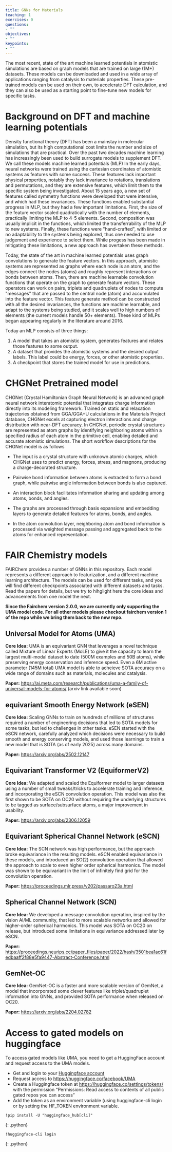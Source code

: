 ```yaml
---
title: GNNs for Materials
teaching: 1
exercises: 0
questions:
- ""
objectives:
- ""
keypoints:
- ""
---
```


<script type="text/javascript"

  src="https://cdnjs.cloudflare.com/ajax/libs/mathjax/2.7.3/MathJax.js?config=TeX-AMS-MML_HTMLorMML">

</script>


The most recent, state of the art machine learned potentials in atomistic simulations are based on graph models that are trained on large (1M+) datasets. These models can be downloaded and used in a wide array of applications ranging from catalysis to materials properties. These pre-trained models can be used on their own, to accelerate DFT calculation, and they can also be used as a starting point to fine-tune new models for specific tasks. 

# Background on DFT and machine learning potentials

Density functional theory (DFT) has been a mainstay in molecular simulation, but its high computational cost limits the number and size of simulations that are practical. Over the past two decades machine learning has increasingly been used to build surrogate models to supplement DFT. We call these models machine learned potentials (MLP) In the early days, neural networks were trained using the cartesian coordinates of atomistic systems as features with some success. These features lack important physical properties, notably they lack invariance to rotations, translations and permutations, and they are extensive features, which limit them to the specific system being investigated. About 15 years ago, a new set of features called symmetry functions were developed that were intensive, and which had these invariances. These functions enabled substantial progress in MLP, but they had a few important limitations. First, the size of the feature vector scaled quadratically with the number of elements, practically limiting the MLP to 4-5 elements. Second, composition was usually implicit in the functions, which limited the transferrability of the MLP to new systems. Finally, these functions were "hand-crafted", with limited or no adaptability to the systems being explored, thus one needed to use judgement and experience to select them. While progess has been made in mitigating these limitations, a new approach has overtaken these methods.

Today, the state of the art in machine learned potentials uses graph convolutions to generate the feature vectors. In this approach, atomistic systems are represented as graphs where each node is an atom, and the edges connect the nodes (atoms) and roughly represent interactions or bonds between atoms. Then, there are machine learnable convolution functions that operate on the graph to generate feature vectors. These operators can work on pairs, triplets and quadruplets of nodes to compute "messages" that are passed to the central node (atom) and accumulated into the feature vector. This feature generate method can be constructed with all the desired invariances, the functions are machine learnable, and adapt to the systems being studied, and it scales well to high numbers of elements (the current models handle 50+ elements). These kind of MLPs began appearing regularly in the literature around 2016.

Today an MLP consists of three things:

1. A model that takes an atomistic system, generates features and relates those features to some output.
2. A dataset that provides the atomistic systems and the desired output labels. This label could be energy, forces, or other atomistic properties.
3. A checkpoint that stores the trained model for use in predictions.

# CHGNet Pretrained model

CHGNet (Crystal Hamiltonian Graph Neural Network) is an advanced graph neural network interatomic potential that integrates charge information directly into its modeling framework. Trained on static and relaxation trajectories obtained from GGA/GGA+U calculations in the Materials Project database, CHGNet excels at capturing electron interactions and charge distribution with near-DFT accuracy. In CHGNet, periodic crystal structures are represented as atom graphs by identifying neighboring atoms within a specified radius of each atom in the primitive cell, enabling detailed and accurate atomistic simulations. The short workflow descriptions for the CHGNet model is as follows

  - The input is a crystal structure with unknown atomic charges, which CHGNet uses to predict energy, forces, stress, and magnons, producing a charge-decorated structure.

  - Pairwise bond information between atoms is extracted to form a bond graph, while pairwise angle information between bonds is also captured.

  - An interaction block facilitates information sharing and updating among atoms, bonds, and angles.

  - The graphs are processed through basis expansions and embedding layers to generate detailed features for atoms, bonds, and angles.

  - In the atom convolution layer, neighboring atom and bond information is processed via weighted message passing and aggregated back to the atoms for enhanced representation.


# FAIR Chemistry models

FAIRChem provides a number of GNNs in this repository. Each model represents a different approach to featurization, and a different machine learning architecture. The models can be used for different tasks, and you will find different checkpoints associated with different datasets and tasks. Read the papers for details, but we try to hihglight here the core ideas and advancements from one model the next. 

**Since the Fairchem version 2.0.0, we are currently only supporting the UMA model code. For all other models please checkout fairchem version 1 of the repo while we bring them back to the new repo.**

## Universal Model for Atoms (UMA)

**Core Idea:** UMA is an equivariant GNN that leverages a novel technique called Mixture of Linear Experts (MoLE) to give it the capacity to learn the largest multi-modal dataset to date (500M examples and 50B atoms), while preserving energy conservation and inference speed. Even a 6M active parameter (145M total) UMA model is able to acheieve SOTA accuracy on a wide range of domains such as materials, molecules and catalysis. 

**Paper:** https://ai.meta.com/research/publications/uma-a-family-of-universal-models-for-atoms/ (arxiv link available soon)

## equivariant Smooth Energy Network (eSEN)

**Core Idea:** Scaling GNNs to train on hundreds of millions of structures required a number of engineering decisions that led to SOTA models for some tasks, but led to challenges in other tasks. eSEN started with the eSCN network, carefully analyzed which decisions were necessary to build smooth and energy conserving models, and used those learnings to train a new model that is SOTA (as of early 2025) across many domains. 

**Paper:** https://arxiv.org/abs/2502.12147

## Equivariant Transformer V2 (EquiformerV2)

**Core Idea:** We adapted and scaled the Equiformer model to larger datasets using a number of small tweaks/tricks to accelerate training and inference, and incorporating the eSCN convolution operation. This model was also the first shown to be SOTA on OC20 without requiring the underlying structures to be tagged as surface/subsurface atoms, a major improvement in usability. 

**Paper:** https://arxiv.org/abs/2306.12059

## Equivariant Spherical Channel Network (eSCN)

**Core Idea:** The SCN network was high performance, but the approach broke equivariance in the resulting models. eSCN enabled equivariance in these models, and introduced an SO(2) convolution operation that allowed the approach to scale to even higher order spherical harmonics. The model was shown to be equivariant in the limit of infinitely find grid for the convolution operation.

**Paper:** https://proceedings.mlr.press/v202/passaro23a.html

## Spherical Channel Network (SCN)

**Core Idea:** We developed a message convolution operation, inspired by the vision AI/ML community, that led to more scalable networks and allowed for higher-order spherical harmonics. This model was SOTA on OC20 on release, but introduced some limitations in equivariance addressed later by eSCN. 

**Paper:** https://proceedings.neurips.cc/paper_files/paper/2022/hash/3501bea1ac61fedbaaff2f88e5fa9447-Abstract-Conference.html

## GemNet-OC

**Core Idea:** GemNet-OC is a faster and more scalable version of GemNet, a model that incorporated some clever features like triplet/quadruplet information into GNNs, and provided SOTA performance when released on OC20. 

**Paper:** https://arxiv.org/abs/2204.02782

# Access to gated models on huggingface

To access gated models like UMA, you need to get a HuggingFace account and request access to the UMA models.

- Get and login to your [Huggingface account](https://huggingface.co/)
- Request access to https://huggingface.co/facebook/UMA
- Create a Huggingface token at https://huggingface.co/settings/tokens/ with the permission “Permissions: Read access to contents of all public gated repos you can access”
- Add the token as an environment variable (using huggingface-cli login or by setting the HF_TOKEN environment variable.

~~~
!pip install -U "huggingface_hub[cli]"
~~~
{: .python}

~~~
!huggingface-cli login
~~~
{: .python}
